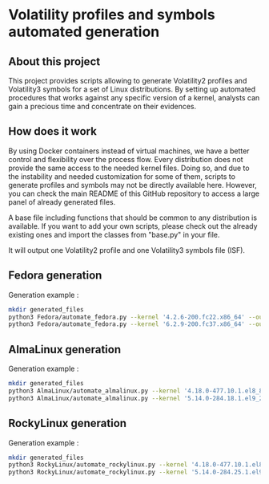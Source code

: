 # Volatility profiles and symbols automated generation 

## About this project

This project provides scripts allowing to generate Volatility2 profiles and Volatility3 symbols for a set of Linux distributions. By setting up automated procedures that works against any specific version of a kernel, analysts can gain a precious time and concentrate on their evidences. 

## How does it work

By using Docker containers instead of virtual machines, we have a better control and flexibility over the process flow. 
Every distribution does not provide the same access to the needed kernel files. Doing so, and due to the instability and needed customization for some of them, scripts to generate profiles and symbols may not be directly available here. However, you can check the main README of this GitHub repository to access a large panel of already generated files. 

A base file including functions that should be common to any distribution is available. If you want to add your own scripts, please check out the already existing ones and import the classes from "base.py" in your file.

It will output one Volatility2 profile and one Volatility3 symbols file (ISF).

## Fedora generation 

Generation example :

```sh
mkdir generated_files
python3 Fedora/automate_fedora.py --kernel '4.2.6-200.fc22.x86_64' --output-dir generated_files
python3 Fedora/automate_fedora.py --kernel '6.2.9-200.fc37.x86_64' --output-dir generated_files
```

## AlmaLinux generation 

Generation example :

```sh
mkdir generated_files
python3 AlmaLinux/automate_almalinux.py --kernel '4.18.0-477.10.1.el8_8.x86_64' --output-dir generated_files
python3 AlmaLinux/automate_almalinux.py --kernel '5.14.0-284.18.1.el9_2.x86_64' --output-dir generated_files
```

## RockyLinux generation 

Generation example :

```sh
mkdir generated_files
python3 RockyLinux/automate_rockylinux.py --kernel '4.18.0-477.10.1.el8_8.x86_64' --output-dir generated_files
python3 RockyLinux/automate_rockylinux.py --kernel '5.14.0-284.25.1.el9_2.x86_64' --output-dir generated_files
```

